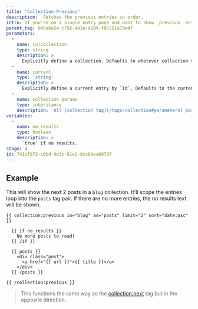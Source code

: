 ```yaml
---
title: "Collection:Previous"
description:  Fetches the previous entries in order.
intro: If you're on a single entry page and want to show _previous_ entries in order, this is the tag you want. It doesn't matter whether the collection is ordered alphabetically, by date, or manually.
parent_tag: 045a6e54-c792-483a-a109-f07251a79e47
parameters:
  -
    name: in|collection
    type: string
    description: >
      Explicitly define a collection. Defaults to whatever collection the current entry is in.
  -
    name: current
    type: 'string'
    description: >
      Explicitly define a current entry by `id`. Defaults to the current entry in context.
  -
    name: collection params
    type: inheritance
    description: 'All [collection tag](/tags/collection#parameters) parameters are available.'
variables:
  -
    name: no_results
    type: boolean
    description: >
      `true` if no results.
stage: 4
id: 741cf972-c0bd-4e3c-81e2-8cc8bea60737
---
```

## Example

This will show the next 2 posts in a `blog` collection. It'll scope the entries loop into the `posts` tag pair. If there are no more entries, the no results text will be shown.

```
{{ collection:previous in="blog" as="posts" limit="2" sort="date:asc" }}

  {{ if no_results }}
    No more posts to read!
  {{ /if }}

  {{ posts }}
    <div class="post">
      <a href="{{ url }}">{{ title }}</a>
    </div>
  {{ /posts }}

{{ /collection:previous }}
```

> This functions the same way as the [collection:next](/tags/collection-next) tag but in the opposite direction.
